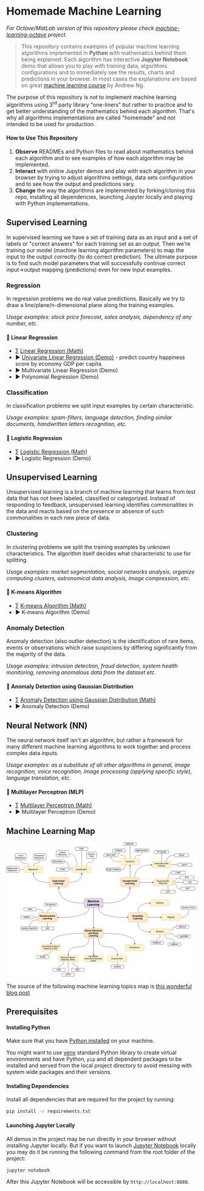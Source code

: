 # Homemade Machine Learning

_For Octave/MatLab version of this repository please check [machine-learning-octave](https://github.com/trekhleb/machine-learning-octave) project._

> This repository contains examples of popular machine learning algorithms implemented in **Python** with mathematics behind them being explained. Each algorithm has interactive **Jupyter Notebook** demo that allows you to play with training data, algorithms configurations and to immediately see the results, charts and predictions in your browser. In most cases the explanations are based on great [machine learning course](https://www.coursera.org/learn/machine-learning) by Andrew Ng.

The purpose of this repository is _not_ to implement machine learning algorithms using 3<sup>rd</sup> party library "one-liners" _but_ rather to practice and to get better understanding of the mathematics behind each algorithm. That's why all algorithms implementations are called "homemade" and not intended to be used for production.

#### How to Use This Repository

1. **Observe** READMEs and Python files to read about mathematics behind each algorithm and to see examples of how each algorithm may be implemented.
2. **Interact** with online Jupyter demos and play with each algorithm in your browser by trying to adjust algorithms settings, data sets configuration and to see how the output and predictions vary.
3. **Change** the way the algorithms are implemented by forking/cloning this repo, installing all dependencies, launching Jupyter locally and playing with Python implementations.

## Supervised Learning

In supervised learning we have a set of training data as an input and a set of labels or "correct answers" for each training set as an output. Then we're training our model (machine learning algorithm parameters) to map the input to the output correctly (to do correct prediction). The ultimate purpose is to find such model parameters that will successfully continue correct input→output mapping (predictions) even for new input examples.

### Regression

In regression problems we do real value predictions. Basically we try to draw a line/plane/n-dimensional plane along the training examples.

_Usage examples: stock price forecast, sales analysis, dependency of any number, etc._

#### 🤖 Linear Regression

- ∑ [Linear Regression (Math)](./src/linear_regression)
- ▶︎ [Univariate Linear Regression (Demo)](https://nbviewer.jupyter.org/github/trekhleb/homemade-machine-learning/blob/master/src/linear_regression/univariate_linear_regression_demo.ipynb) - predict country happiness score by economy GDP per capita.
- ▶︎ Multivariate Linear Regression (Demo)
- ▶︎ Polynomial Regression (Demo)

### Classification

In classification problems we split input examples by certain characteristic.

_Usage examples: spam-filters, language detection, finding similar documents, handwritten letters recognition, etc._

#### 🤖 Logistic Regression

- ∑ [Logistic Regression (Math)](./src/logistic_regression)
- ▶︎ Logistic Regression (Demo)

## Unsupervised Learning

Unsupervised learning is a branch of machine learning that learns from test data that has not been labeled, classified or categorized. Instead of responding to feedback, unsupervised learning identifies commonalities in the data and reacts based on the presence or absence of such commonalities in each new piece of data.

### Clustering

In clustering problems we split the training examples by unknown characteristics. The algorithm itself decides what characteristic to use for splitting.

_Usage examples: market segmentation, social networks analysis, organize computing clusters, astronomical data analysis, image compression, etc._

#### 🤖 K-means Algorithm

- ∑ [K-means Algorithm (Math)](./src/k_means)
- ▶︎ K-means Algorithm (Demo)

### Anomaly Detection

Anomaly detection (also outlier detection) is the identification of rare items, events or observations which raise suspicions by differing significantly from the majority of the data.

_Usage examples: intrusion detection, fraud detection, system health monitoring, removing anomalous data from the dataset etc._

#### 🤖 Anomaly Detection using Gaussian Distribution

- ∑ [Anomaly Detection using Gaussian Distribution (Math)](./src/anomaly_detection)
- ▶︎ Anomaly Detection (Demo)

## Neural Network (NN)

The neural network itself isn't an algorithm, but rather a framework for many different machine learning algorithms to work together and process complex data inputs.

_Usage examples: as a substitute of all other algorithms in general, image recognition, voice recognition, image processing (applying specific style), language translation, etc._

#### 🤖 Multilayer Perceptron (MLP)

- ∑ [Multilayer Perceptron (Math)](./src/neural_network)
- ▶︎ Multilayer Perceptron (Demo)

## Machine Learning Map

![Machine Learning Map](./images/machine-learning-map.png)

The source of the following machine learning topics map is [this wonderful blog post](https://vas3k.ru/blog/machine_learning/)

## Prerequisites

#### Installing Python

Make sure that you have [Python installed](https://realpython.com/installing-python/) on your machine.

You might want to use [venv](https://docs.python.org/3/library/venv.html) standard Python library
to create virtual environments and have Python, `pip` and all dependent packages to be installed and 
served from the local project directory to avoid messing with system wide packages and their 
versions.

#### Installing Dependencies

Install all dependencies that are required for the project by running:

```bash
pip install -r requirements.txt
```

#### Launching Jupyter Locally

All demos in the project may be run directly in your browser without installing Jupyter locally. But if you want to launch [Jupyter Notebook](http://jupyter.org/) locally you may do it be running the following command from the root folder of the project:

```bash
jupyter notebook
```
After this Jupyter Notebook will be accessible by `http://localhost:8888`.